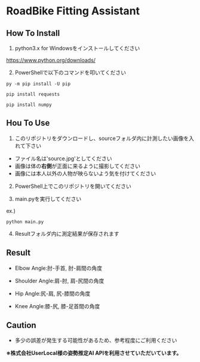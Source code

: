 ﻿# RoadBike Fitting Assistant

## How To Install

1. python3.x for Windowsをインストールしてください

https://www.python.org/downloads/


2. PowerShellで以下のコマンドを叩いてください

  ```py -m pip install -U pip```

  ```pip install requests```

  ```pip install numpy```

## Hou To Use

1. このリポジトリをダウンロードし、sourceフォルダ内に計測したい画像を入れて下さい
- ファイル名は'source.jpg'としてください
- 画像は体の**右側**が正面に来るように撮影してください
- 画像には本人以外の人物が映らないよう気を付けてください

2. PowerShell上でこのリポジトリを開いてください

3. main.pyを実行してください

ex.)

```python main.py```

4. Resultフォルダ内に測定結果が保存されます

## Result
- Elbow Angle:肘-手首, 肘-肩間の角度

- Shoulder Angle:肩-肘, 肩-尻間の角度

- Hip Angle:尻-肩, 尻-膝間の角度

- Knee Angle:膝-尻, 膝-足首間の角度

## Caution
- 多少の誤差が発生する可能性があるため、参考程度にご利用ください


**※株式会社UserLocal様の姿勢推定AI APIを利用させていただいています。**
